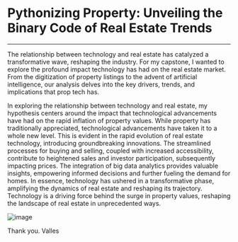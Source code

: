 # Pythonizing Property: Unveiling the Binary Code of Real Estate Trends

---

The relationship between technology and real estate has catalyzed a transformative wave, reshaping the industry. For my capstone, I wanted to explore the profound impact technology has had on the real estate market. From the digitization of property listings to the advent of artificial intelligence, our analysis delves into the key drivers, trends, and implications that prop tech has.

In exploring the relationship between technology and real estate, my hypothesis centers around the impact that technological advancements have had on the rapid inflation of property values. While property has traditionally appreciated, technological advancements have taken it to a whole new level. This is evident in the rapid evolution of real estate technology, introducing groundbreaking innovations. The streamlined processes for buying and selling, coupled with increased accessibility, contribute to heightened sales and investor participation, subsequently impacting prices. The integration of big data analytics provides valuable insights, empowering informed decisions and further fueling the demand for homes. In essence, technology has ushered in a transformative phase, amplifying the dynamics of real estate and reshaping its trajectory. Technology is a driving force behind the surge in property values, reshaping the landscape of real estate in unprecedented ways.


![image](https://imageio.forbes.com/blogs-images/valleyvoices/files/2018/02/Bain-cap.jpg?height=468&width=711&fit=bounds)

Thank you.
Valles
